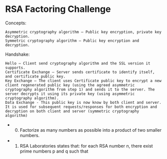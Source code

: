 # RSA Factoring Challenge
Concepts:

    Asymmetric cryptography algorithm – Public key encryption, private key decryption.
    Symmetric cryptography algorithm – Public key encryption and decryption.

Handshake:

    Hello – Client send cryptography algorithm and the SSL version it supports.
    Certificate Exchange – Server sends certificate to identify itself, and certificate public key.
    Key Exchange – The client uses Certificate public key to encrypt a new client regenerated public key (using the agreed asymmetric cryptography algorithm from step 1) and sends it to the server. The server decrypts it using its private key (using asymmetric cryptography algorithm).
    Data Exchange - This public key is now know by both client and server. It is used for subsequent requests/responses for both encryption and decryption on both client and server (symmetric cryptography algorithm)
* 0. Factorize as many numbers as possible into a product of two smaller numbers.
* 1. RSA Laboratories states that: for each RSA number n, there exist prime numbers p and q such that

